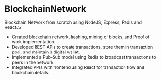 # BlockchainNetwork
Blockchain Network from scratch using NodeJS, Express, Redis and ReactJS

* Created blockchain network, hashing, mining of blocks, and Proof of work implementation.
* Developed REST APIs to create transactions, store them in transaction pool, and maintain a digital wallet.
* Implemented a Pub-Sub model using Redis to broadcast transactions to peers in the network.
* Integrated APIs with frontend using React for transaction flow and blockchain details.
